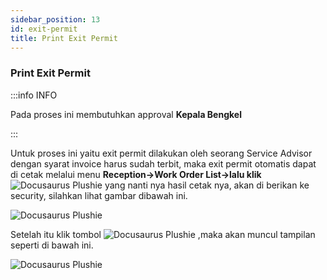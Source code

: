 ```yaml
---
sidebar_position: 13
id: exit-permit
title: Print Exit Permit
---
```


### Print Exit Permit

:::info INFO

Pada proses ini membutuhkan approval **Kepala Bengkel**

:::

Untuk proses ini yaitu exit permit dilakukan oleh seorang Service Advisor dengan syarat invoice harus sudah terbit, maka exit permit otomatis dapat di cetak melalui menu **Reception->Work Order List->lalu klik** ![Docusaurus Plushie](/img/general-repair/exit-permit/tigatitik.png) yang nanti nya hasil cetak nya, akan di berikan ke security, silahkan lihat gambar dibawah ini.

![Docusaurus Plushie](/img/general-repair/exit-permit/1.png)

Setelah itu klik tombol ![Docusaurus Plushie](/img/general-repair/exit-permit/printexitpermit.png) ,maka akan muncul tampilan seperti di bawah ini.

![Docusaurus Plushie](/img/general-repair/exit-permit/2.png)